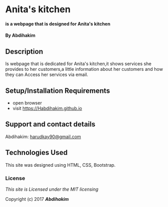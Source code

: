 # Anita's kitchen

#### is a webpage that is designed for Anita's kitchen

#### By **Abdihakim**

## Description

Is webpage that is dedicated for Anita's kitchen,it shows services she  provides to her customers,a little information about her customers and how they can Access her services via email.
## Setup/Installation Requirements

* open browser
* visit https://Habdihakim.github.io


## Support and contact details

Abdihakim: harudkay90@gmail.com

## Technologies Used

This site was designed using HTML, CSS, Bootstrap.

### License

*This site is Licensed under the MIT licensing*

Copyright (c) 2017 **_Abdihakim_**
